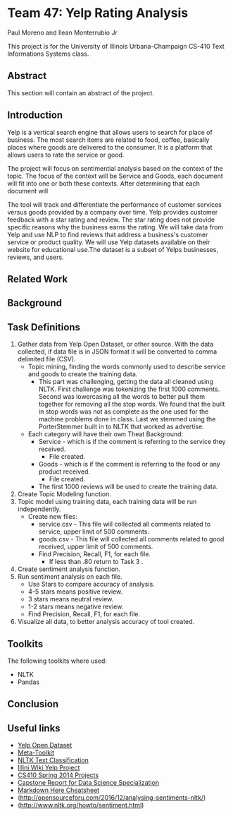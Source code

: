 # Team 47: Yelp Rating Analysis
Paul Moreno and Ilean Monterrubio Jr

This project is for the University of Illinois Urbana-Champaign CS-410 Text Informations Systems class.

## Abstract
This section will contain an abstract of the project.

## Introduction
Yelp is a vertical search engine that allows users to search for place of business. The most search items are related to food, coffee, basically places where goods are delivered to the consumer. It is a platform that allows users to rate the service or good.

The project will focus on sentimential analysis based on the context of the topic. The focus of the context will be Service and Goods, each document will fit into one or both these contexts. After determining that each document will

The tool will track and differentiate the performance of customer services versus goods provided by a company over time. Yelp provides customer feedback with a star rating and review. The star rating does not provide specific reasons why the business earns the rating. We will take data from Yelp and use NLP to find reviews that address a business's customer service or product quality.  We will use Yelp datasets available on their website for educational use.The dataset is a subset of Yelps businesses, reviews, and users.

## Related Work

## Background

## Task Definitions
1. Gather data from Yelp Open Dataset, or other source. With the data collected, if data file is in JSON format it will be converted to comma delimited file (CSV).
   * Topic mining, finding the words commonly used to describe service and goods to create the training data.
     * This part was challenging, getting the data all cleaned using NLTK. First challenge was tokenizing the first 1000 comments. Second was lowercasing all the words to better pull them together for removing all the stop words. We found that the built in stop words was not as complete as the one used for the machine problems done in class. Last we stemmed using the PorterStemmer built in to NLTK that worked as advertise.
   * Each category will have their own Theat Background:
     * Service - which is if the comment is referring to the service they received.
       * File created.
     * Goods - which is if the comment is referring to the food or any product received.
       * File created.
     * The first 1000 reviews will be used to create the training data.
2. Create Topic Modeling function.
3. Topic model using training data, each training data will be run independently.
   * Create new files:
     * service.csv - This file will collected all comments related to service, upper limit of 500 comments.
     * goods.csv - This file will collected all comments related to good received, upper limit of 500 comments.
     * Find Precision, Recall, F1, for each file.
       * If less than .80 return to Task 3 .
4. Create sentiment analysis function.
5. Run sentiment analysis on each file.
   * Use Stars to compare accuracy of analysis.
    * 4-5 stars means positive review.
    * 3 stars means neutral review.
    * 1-2 stars means negative review.
   * Find Precision, Recall, F1, for each file.
6. Visualize all data, to better analysis accuracy of tool created.

## Toolkits
The following toolkits where used:
* NLTK
* Pandas

## Conclusion

## Useful links
* [Yelp Open Dataset](https://www.yelp.com/dataset)
* [Meta-Toolkit](https://meta-toolkit.org/)
* [NLTK Text Classification](http://text-processing.com/demo/sentiment/)
* [Illini Wiki Yelp Project](https://wiki.illinois.edu/wiki/pages/viewpage.action?spaceKey=timanpub&title=Capstone+design)
* [CS410 Spring 2014 Projects](http://web.engr.illinois.edu/~massung1/su14-cs410/past-projects.html)
* [Capstone Report for Data Science Specialization](https://statsbyslough.files.wordpress.com/2015/11/projectreport2.pdf)
* [Markdown Here Cheatsheet](https://github.com/adam-p/markdown-here/wiki/Markdown-Here-Cheatsheet#links)
* (http://opensourceforu.com/2016/12/analysing-sentiments-nltk/)
* (http://www.nltk.org/howto/sentiment.html)
